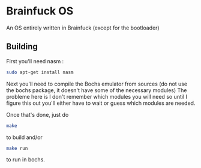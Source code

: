 
# Brainfuck OS

An OS entirely written in Brainfuck (except for the bootloader)

## Building

First you'll need nasm :
```bash
sudo apt-get install nasm
```
Next you'll need to compile the Bochs emulator from sources (do not use the bochs package, it doesn't have some of the necessary modules)
The probleme here is I don't remember which modules you will need so until I figure this out you'll either have to wait or guess which modules are needed.

Once that's done, just do

```bash
make
```

to build and/or

```bash
make run
```
to run in bochs.
